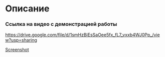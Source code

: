 # Описание

### Ссылка на видео с демонстрацией работы 

https://drive.google.com/file/d/1smHzBiEsSaOee5fx_fL7_vxxb4WJ0Pp_/view?usp=sharing

[Screenshot](https://github.com/Mishanya666/Internet-of-Things/blob/main/BounceProcessing/1Kqno08rMPU.jpg)
